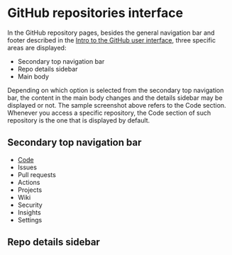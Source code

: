 # GitHub repositories interface

In the GitHub repository pages, besides the general navigation bar and footer described in the [Intro to the GitHub user interface](/Intro-to-github-UI.md), three specific areas are displayed:

<!--- screenshot with callouts? --->

- Secondary top navigation bar
- Repo details sidebar
- Main body

Depending on which option is selected from the secondary top navigation bar, the content in the main body changes and the details sidebar may be displayed or not. The sample screenshot above refers to the Code section. Whenever you access a specific repository, the Code section of such repository is the one that is displayed by default.

## Secondary top navigation bar

- [Code](#)
- Issues
- Pull requests
- Actions
- Projects
- Wiki
- Security
- Insights
- Settings

## Repo details sidebar
